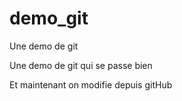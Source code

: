 # demo_git
Une demo de git

Une demo de git qui se passe bien

Et maintenant on modifie depuis gitHub

